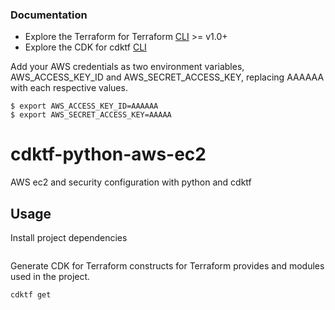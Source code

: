 ### Documentation

* Explore the Terraform for Terraform [CLI](https://www.terraform.io/downloads.html) >= v1.0+
* Explore the CDK for cdktf [CLI](https://github.com/hashicorp/terraform-cdk#build)


Add your AWS credentials as two environment variables, AWS_ACCESS_KEY_ID and AWS_SECRET_ACCESS_KEY, replacing AAAAAA with each respective values.
```shell
$ export AWS_ACCESS_KEY_ID=AAAAAA
$ export AWS_SECRET_ACCESS_KEY=AAAAA
```

# cdktf-python-aws-ec2

AWS ec2 and security configuration with python and cdktf 

## Usage

Install project dependencies

```shell

```

Generate CDK for Terraform constructs for Terraform provides and modules used in the project.

```bash
cdktf get
```